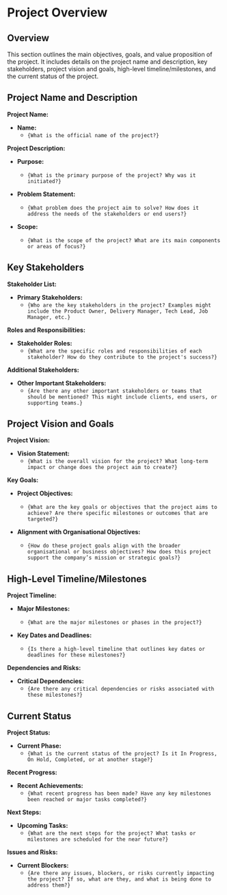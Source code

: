 # Project Overview

## Overview
This section outlines the main objectives, goals, and value proposition of the project. It includes details on the project name and description, key stakeholders, project vision and goals, high-level timeline/milestones, and the current status of the project.

## Project Name and Description

**Project Name:**
- **Name:**
  - `{What is the official name of the project?}`

**Project Description:**
- **Purpose:**
  - `{What is the primary purpose of the project? Why was it initiated?}`
  
- **Problem Statement:**
  - `{What problem does the project aim to solve? How does it address the needs of the stakeholders or end users?}`
  
- **Scope:**
  - `{What is the scope of the project? What are its main components or areas of focus?}`

## Key Stakeholders

**Stakeholder List:**
- **Primary Stakeholders:**
  - `{Who are the key stakeholders in the project? Examples might include the Product Owner, Delivery Manager, Tech Lead, Job Manager, etc.}`

**Roles and Responsibilities:**
- **Stakeholder Roles:**
  - `{What are the specific roles and responsibilities of each stakeholder? How do they contribute to the project's success?}`

**Additional Stakeholders:**
- **Other Important Stakeholders:**
  - `{Are there any other important stakeholders or teams that should be mentioned? This might include clients, end users, or supporting teams.}`

## Project Vision and Goals

**Project Vision:**
- **Vision Statement:**
  - `{What is the overall vision for the project? What long-term impact or change does the project aim to create?}`

**Key Goals:**
- **Project Objectives:**
  - `{What are the key goals or objectives that the project aims to achieve? Are there specific milestones or outcomes that are targeted?}`
  
- **Alignment with Organisational Objectives:**
  - `{How do these project goals align with the broader organisational or business objectives? How does this project support the company’s mission or strategic goals?}`

## High-Level Timeline/Milestones

**Project Timeline:**
- **Major Milestones:**
  - `{What are the major milestones or phases in the project?}`
  
- **Key Dates and Deadlines:**
  - `{Is there a high-level timeline that outlines key dates or deadlines for these milestones?}`

**Dependencies and Risks:**
- **Critical Dependencies:**
  - `{Are there any critical dependencies or risks associated with these milestones?}`

## Current Status

**Project Status:**
- **Current Phase:**
  - `{What is the current status of the project? Is it In Progress, On Hold, Completed, or at another stage?}`

**Recent Progress:**
- **Recent Achievements:**
  - `{What recent progress has been made? Have any key milestones been reached or major tasks completed?}`

**Next Steps:**
- **Upcoming Tasks:**
  - `{What are the next steps for the project? What tasks or milestones are scheduled for the near future?}`

**Issues and Risks:**
- **Current Blockers:**
  - `{Are there any issues, blockers, or risks currently impacting the project? If so, what are they, and what is being done to address them?}`